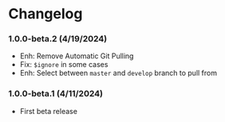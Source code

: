 Changelog
=========

### 1.0.0-beta.2 (4/19/2024)
- Enh: Remove Automatic Git Pulling
- Fix: `$ignore` in some cases
- Enh: Select between `master` and `develop` branch to pull from

### 1.0.0-beta.1 (4/11/2024)
- First beta release
